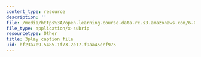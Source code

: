 ```yaml
---
content_type: resource
description: ''
file: /media/https%3A/open-learning-course-data-rc.s3.amazonaws.com/6-004-computation-structures-spring-2017/bf23a7e954851f732e17f9aa45ecf975_JuvrTQapI_k.srt
file_type: application/x-subrip
resourcetype: Other
title: 3play caption file
uid: bf23a7e9-5485-1f73-2e17-f9aa45ecf975
---
```

